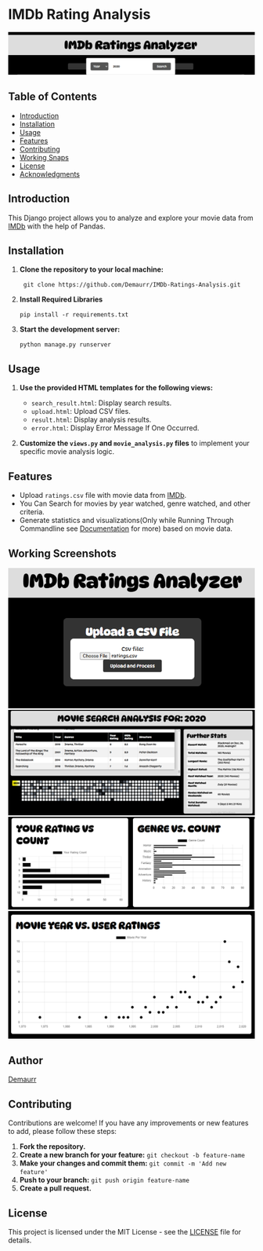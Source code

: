 # IMDb Rating Analysis

![Project Screenshot](Screenshots/Revamped_Main_Title.PNG) 
## Table of Contents 
 - [Introduction](#introduction) 
 - [Installation](#installation) 
 -  [Usage](#usage) 
 -  [Features](#features) 
 -  [Contributing](#contributing) 
 -  [Working Snaps](#working-screenshots)
 -  [License](#license) 
 -  [Acknowledgments](#acknowledgments)


## Introduction 
This Django project allows you to analyze and explore your movie data from [IMDb](https://www.imdb.com/list/ratings/?ref_=helpms_ih_tm_history) with the help of Pandas.

## Installation  
1.  **Clone the repository to your local machine:**  
	```shell
	 git clone https://github.com/Demaurr/IMDb-Ratings-Analysis.git
2.  **Install Required Libraries**
	```shell
	pip install -r requirements.txt
3. **Start the development server:**
	```shell
	python manage.py runserver
## Usage

1.  **Use the provided HTML templates for the following views:**
    
    -   `search_result.html`: Display search results.
    -   `upload.html`: Upload CSV files.
    -   `result.html`: Display analysis results.
	-   `error.html`: Display Error Message If One Occurred.
2.  **Customize the `views.py` and `movie_analysis.py` files** to implement your specific movie analysis logic.

## Features

-   Upload `ratings.csv` file with movie data from [IMDb](https://www.imdb.com/list/ratings/?ref_=helpms_ih_tm_history).
-   You Can Search for movies by year watched, genre watched, and other criteria.
-   Generate statistics and visualizations(Only while Running Through Commandline see [Documentation](Documentation.md) for more) based on movie data.

## Working Screenshots
![Upload](Screenshots/Revamped_Upload.PNG) 
![Search](Screenshots/Revamped_search.PNG)
![Search](Screenshots/Revamped_search_2.PNG)
![Search](Screenshots/Revamped_search_3.PNG)

## Author
[Demaurr](https://github.com/Demaurr)
## Contributing

Contributions are welcome! If you have any improvements or new features to add, please follow these steps:

1.  **Fork the repository.**
2.  **Create a new branch for your feature:** `git checkout -b feature-name`
3.  **Make your changes and commit them:** `git commit -m 'Add new feature'`
4.  **Push to your branch:** `git push origin feature-name`
5.  **Create a pull request.**

## License

This project is licensed under the MIT License - see the [LICENSE](#License) file for details.

